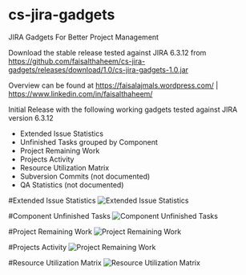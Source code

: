 # cs-jira-gadgets
JIRA Gadgets For Better Project Management

Download the stable release tested against JIRA 6.3.12 from https://github.com/faisalthaheem/cs-jira-gadgets/releases/download/1.0/cs-jira-gadgets-1.0.jar

Overview can be found at https://faisalajmals.wordpress.com/ | https://www.linkedin.com/in/faisalthaheem/

Initial Release with the following working gadgets tested against JIRA version 6.3.12

- Extended Issue Statistics
- Unfinished Tasks grouped by Component
- Project Remaining Work
- Projects Activity
- Resource Utilization Matrix
- Subversion Commits (not documented)
- QA Statistics (not documented)

#Extended Issue Statistics
![Extended Issue Statistics](https://rawgit.com/faisalthaheem/cs-jira-gadgets/blob/master/snaps/extended_issue_statistics.png)

#Component Unfinished Tasks
![Component Unfinished Tasks](https://rawgit.com/faisalthaheem/cs-jira-gadgets/blob/master/snaps/component_unfinished_tasks.png)

#Project Remaining Work
![Project Remaining Work](https://rawgit.com/faisalthaheem/cs-jira-gadgets/blob/master/snaps/project_remaining_work.png)

#Projects Activity
![Project Remaining Work](https://rawgit.com/faisalthaheem/cs-jira-gadgets/blob/master/snaps/projects_activity_cropped.png)

#Resource Utilization Matrix
![Resource Utilization Matrix](https://rawgit.com/faisalthaheem/cs-jira-gadgets/blob/master/snaps/resource_utilization_matrix.png)
